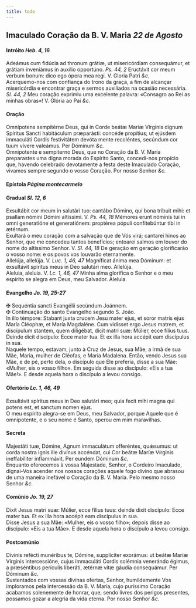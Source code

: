 ```yaml
---
title: todo
---
```

<h2 class="text-center">Imaculado Coração da B. V. Maria <em>22 de Agosto</em></h2>

<h4 class="text-center">Intróito <em>Heb. 4, 16</em></h4>
<div class="container-fluid">
<div class="row">
<div class="dropcap text-justify">
Adeámus cum fidúcia ad thronum grátiæ, ut misericórdiam consequámur, et grátiam inveniámus in auxílio opportúno. <em>Ps. 44, 2</em> Eructávit cor meum verbum bonum: dico ego ópera mea regi.
V. Gloria Patri <em>&c.</em>
</div>
<div class="dropcap text-justify">
Acerquemo-nos com confiança do trono da graça, a fim de alcançar misericórdia e encontrar graça e sermos auxiliados na ocasião necessária. <em>Sl. 44, 2</em> Meu coração exprimiu uma excelente palavra: «Consagro ao Rei as minhas obras»!
V. Glória ao Pai <em>&c.</em>
</div>
</div>
</div>

<h4 class="text-center">Oração</h4>
<div class="container-fluid">
<div class="row">
<div class="dropcap text-justify">
Omnípotens sempitérne Deus, qui in Corde beátæ Maríæ Vírginis dignum Spíritus Sancti habitáculum præparásti: concéde propítius; ut ejúsdem immaculáti Cordis festivitátem devóta mente recoléntes, secúndum cor tuum vívere valeámus. Per Dóminum <em>&c.</em>
</div>
<div class="dropcap text-justify">
Omnipotente e sempiterno Deus, que no Coração da B. V. Maria preparastes uma digna morada do Espírito Santo, concedi-nos propício que, havendo celebrado devotamente a festa deste Imaculado Coração, vivamos sempre segundo o vosso Coração. Por nosso Senhor <em>&c.</em>
</div>
</div>
</div>

<h4 class="text-center">Epístola <em>Página montecarmelo</em></h4>

<h4 class="text-center">Gradual <em>Sl. 12, 6</em></h4>
<div class="container-fluid">
<div class="row">
<div class="dropcap text-justify">
Exsultábit cor meum in salutári tuo: cantábo Dómino, qui bona tríbuit mihi: et psallam nómini Dómini altíssimi. V. <em>Ps. 44, 18</em> Mémores erunt nóminis tui in omni generatióne et generatiónem: proptérea pópuli confitebúntur tibi in ætérnum.
</div>
<div class="dropcap text-justify">
Exultará o meu coração com a salvação que de Vós virá; cantarei hinos ao Senhor, que me concedeu tantos benefícios; entoarei salmos em louvor do nome do altíssimo Senhor. V. <em>Sl. 44, 18</em> De geração em geração glorificarão o vosso nome: e os povos vos louvarão eternamente.
</div>
<div class="text-justify">
Allelúja, allelúja. V. <em>Luc. 1, 46, 47</em> Magníficat ánima mea Dóminum: et exsultávit spíritus meus in Deo salutári meo. Allelúja.
</div>
<div class="text-justify">
Aleluia, aleluia. V. <em>Lc. 1, 46, 47</em> Minha alma glorifica o Senhor e o meu espírito se alegra em Deus, meu Salvador. Aleluia.
</div>
</div>
</div>

<h4 class="text-center">Evangelho <em>Jo. 19, 25-27</em></h4>
<div class="container-fluid">
<div class="row">
<div class="text-justify">
<span class="text-danger">&#10016;</span> Sequéntia sancti Evangélii secúndum Joánnem.
</div>
<div class="text-justify">
<span class="text-danger">&#10016;</span> Continuação do santo Evangelho segundo S. João.
</div>
<div class="dropcap text-justify">
In illo témpore: Stabant juxta crucem Jesu mater ejus, et soror matris ejus María Cléophæ, et María Magdaléne. Cum vidísset ergo Jesus matrem, et discípulum stantem, quem diligébat, dicit matri suæ: Múlier, ecce fílius tuus. Deinde dicit discípulo: Ecce mater tua. Et ex illa hora accépit eam discípulus in sua.
</div>
<div class="dropcap text-justify">
Naquele tempo, estavam, junto à Cruz de Jesus, sua Mãe, a irmã de sua Mãe, Maria, mulher de Cléofas, e Maria Madalena. Então, vendo Jesus sua Mãe, e de pé, perto dela, o discípulo que Ele preferia, disse a sua Mãe: «Mulher, eis o vosso filho». Em seguida disse ao discípulo: «Eis a tua Mãe!». E desde aquela hora o discípulo a levou consigo.
</div>
</div>
</div>

<h4 class="text-center">Ofertório <em>Lc. 1, 46, 49</em></h4>
<div class="container-fluid">
<div class="row">
<div class="dropcap text-justify">
Exsultávit spíritus meus in Deo salutári meo; quia fecit mihi magna qui potens est, et sanctum nomen ejus.
</div>
<div class="dropcap text-justify">
O meu espírito alegra-se em Deus, meu Salvador, porque Aquele que é omnipotente, e o seu nome é Santo, operou em mim maravilhas.
</div>
</div>
</div>

<h4 class="text-center">Secreta</h4>
<div class="container-fluid">
<div class="row">
<div class="dropcap text-justify">
Majestáti tuæ, Dómine, Agnum immaculátum offeréntes, quǽsumus: ut corda nostra ignis ille divínus accéndat, cui Cor beátæ Maríæ Vírginis ineffabíliter inflammávit. Per eundem Dóminum <em>&c.</em>
</div>
<div class="dropcap text-justify">
Enquanto oferecemos à vossa Majestade, Senhor, o Cordeiro Imaculado, dignai-Vos acender nos nossos corações aquele fogo divino que abrasou de uma maneira inefável o Coração da B. V. Maria. Pelo mesmo nosso Senhor <em>&c.</em>
</div>
</div>
</div>

<h4 class="text-center">Comúnio <em>Jo. 19, 27</em></h4>
<div class="container-fluid">
<div class="row">
<div class="dropcap text-justify">
Dixit Jesus matri suæ: Múlier, ecce fílius tuus: deinde dixit discípulo: Ecce mater tua. Et ex illa hora accépit eam discípulus in sua.
</div>
<div class="dropcap text-justify">
Disse Jesus a sua Mãe: «Mulher, eis o vosso filho»; depois disse ao discípulo: «Eis a tua Mãe». E desde aquela hora o discípulo a levou consigo.
</div>
</div>
</div>

<h4 class="text-center">Postcomúnio</h4>
<div class="container-fluid">
<div class="row">
<div class="dropcap text-justify">
Divínis refécti munéribus te, Dómine, supplíciter exorámus: ut beátæ Maríæ Vírginis intercessióne, cujus immaculáti Cordis solémnia venerándo égimus, a præséntibus perículis liberáti, ætérnæ vitæ gáudia consequámur. Per Dóminum <em>&c.</em>
</div>
<div class="dropcap text-justify">
Sustentados com vossas divinas ofertas, Senhor, humildemente Vos imploramos pela intercessão da B. V. Maria, cujo puríssimo Coração acabamos solenemente de honrar, que, sendo livres dos perigos presentes, possamos gozar a alegria da vida eterna. Por nosso Senhor <em>&c.</em>
</div>
</div>
</div>
